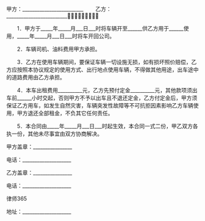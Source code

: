 
 


 甲方：_________________________
　　乙方：_________________________


　　1．甲方于_____年_____月___日___时将车辆开至______供乙方用于______使用，_____年_____月___日___时将车开回公司。


　　2．车辆司机、油料费用甲方承担。


　　3．乙方在使用车辆期间，要保证车辆一切设施无损，如有损坏照价赔偿，乙方应按照本协议规定的使用方式、出行地点使用车辆，不得做其他用途，出车途中的道路费用由乙方承担。


　　4．本车出租费用__________元，乙方先预付定金__________元，其他款项须出车前______小时交起，否则甲方不予以出车且不退还定金，乙方付定金后，甲方须保证乙方用车，如发生自然灾害，车辆突发性故障等不可抗拒因素影响乙方车辆使用，甲方退还全部租金，不负其它任何责任。


　　5．本合同由_____年_____月___日___时起生效，本合同一式二份，甲乙双方各执一份，其他未尽事宜由双方协商解决。


 



 甲方盖章：________________
 
电话：____________________
 
乙方盖章：________________
 
电话：____________________
 

 

  
律师365

 

 

 
地址：____________________
 

 
 

 
 
 
  
 
  
 
   


   
 

   


   


   
 
 
  
 
 
 

